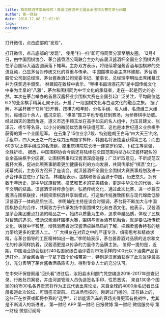 ```yaml
---
title: 探索棋酒共享新模式！首届汉酱酒杯全国业余围棋大赛在茅台闭幕
author: 第一财经
date: 2018-12-08 11:02:01
tags: 
categories: 
---
```

打开微信，点击底部的“发现”，
<!-- more -->
打开微信，点击底部的“发现”，
使用“扫一扫”即可将网页分享至朋友圈。
12月4日，由中国围棋协会、茅台酱香酒公司联合主办的首届汉酱酒杯全国业余围棋大赛在茅台国际大酒店圆满落下帷幕。主办双方表示，将继续增强酱香酒与围棋界的交流互动，凸显茅台对传统文化的尊重与传承。
中国围棋协会主席林建超，茅台酒股份公司副总经理、茅台酱香酒公司党委书记、董事长、总经理李明灿出席闭幕式并为获奖选手颁奖。
林建超在致辞中表示，“琴棋书画诗酒花茶”是中国传统文化中奉为圭臬的“八雅”，茅台和围棋同为中华文化的承载者，走在一起是历史的必然。本次在茅台举办的首届汉酱杯业余围棋大赛在全国引起广泛关注，平均段位达6.2的业余棋手精英汇聚于此，开启了一段围棋文化与白酒文化的融合之旅。
据了解，本届杯赛于12月1日开赛，按棋力和年龄，分名手组、名人组、名流组三大组别，每组四十余人，盛况空前，“棋圣”聂卫平也专程赶到赛场，为参赛棋手助威。
经过四天的激烈角逐，遵义市选手顾玉龙在高手如云的名人组中，力压吕建文、张泽云、杨华等名将，以小分的微弱优势勇夺该组冠军，这也是本世纪遵义业余棋手获得的第一个全国冠军。
在云集了15位业余7段、特别是胡王白马“四大天王’的名手组中，四大天王之一的王琛力压周振宇捧杯，韩国名将张炫圭获得第三名；而由60岁以上棋手组成的名流组，原重庆棋院院长杨一连克罗约克、卜红生等豪强，全胜折桂。
据悉，中国围棋协会今后还将陆续在全国范围内举办以汉酱杯冠名的业余高端棋手分区赛，让围棋赛事和汉酱酒深度碰撞；广泛听取意见，不断规范汉酱杯大赛，促进此项赛事朝着更加健康有利的方向发展，共同传承好“棋酒”文化。
闭幕式前，主办双方召开了座谈会，就汉酱酒杯全国业余围棋大赛赛事规划及进一步合作事宜进行了探讨。
林建超表示，围棋和酱香酒源于中国，历史悠久，拥有数千年历史，是中华民族智慧、技艺和艺术的完美结合，更是中华文化的代表、中华文明的结晶。汉酱酒坚持传承创新，弘扬传统文化，通过此次比赛，进一步将汉酱酒与围棋联接，共同探索棋酒共享新模式，打造集传统雅致围棋与现代绵柔低醉汉酱酒于一体的品质生活。
李明灿在主持座谈会时强调，茅台将不断加大与中国围棋协会的合作，共同致力于传承发扬中国围棋文化和白酒文化。他表示，汉酱酒是茅台集团重点打造的精品之一，始终以质量为生命，追求卓越品质，体现了民族对智慧的追求。借助汉酱酒杯围棋大赛，围棋与酱香酒有机融合，就是要弘扬传统文化，铸就中华智慧，增强消费者对汉酱酒卓越品质的了解，把绵柔酱香特有的魅力带给更多的爱酒人士。
“广大棋友在对弈之中的严谨专注、缜密思考和精益求精，与茅台倡导的工匠精神如出一辙。”李明灿表示，茅台酱香酒对品质的追求和文化的传承同样执着，汉酱酒更是以传承的力量作为品牌主张。
值得一提的是，近期，中国酒业协会组织240名国家级白酒评委对市场采样的500元以下酒类产品盲选打分，茅台酱香酒一举拿下四个价格带第一，特别是汉酱酒获得了此次盲评最高分，充分表明了茅台酱香酒品质实力，得到专业人士的充分认可。
 
 
在中央环保督察组“回头看”进驻后，汝阳县水利部门凭空编造2016-2017年巡查记录、行政处罚案卷，并由河道管理人员伪造签名手印，性质恶劣。
来自130多个国家的约1500名各界贵宾将作为正式代表出席论坛，来自全球的4000余名记者已注册报道此次论坛，可谓盛况空前。
已进场竞技的，刚跨过门槛的，正在路上的，这些正在参赛或即将参赛的“选手”，让新能源汽车的赛场变得更富有挑战性，尤其是不断涌入的新进者。
第一财经
APP
第一财经
日报微博
第一财经
微信服务号
第一财经
微信订阅号
